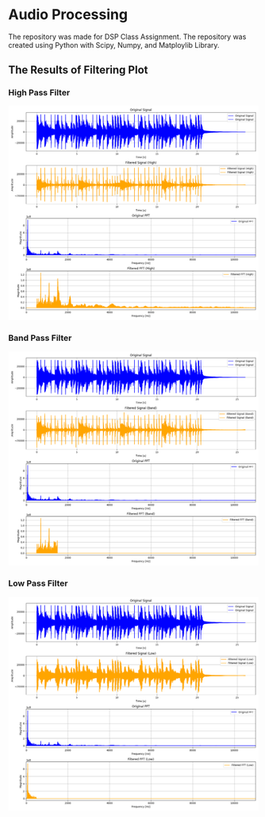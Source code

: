 # Audio Processing

The repository was made for DSP Class Assignment. The repository was created using Python with Scipy, Numpy, and Matploylib Library.

## The Results of Filtering Plot

### High Pass Filter
![High Pass Filter](filtered_plot_islandy.wav_High.png)

### Band Pass Filter
![Band Pass Filter](filtered_plot_islandy.wav_Band.png)

### Low Pass Filter
![Low Pass Filter](filtered_plot_islandy.wav_Low.png)
